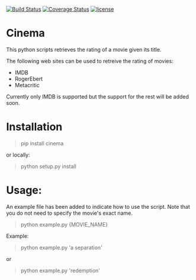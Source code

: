 [![Build Status](https://travis-ci.org/meysammahfouzi/cinema.svg?branch=master)](https://travis-ci.org/meysammahfouzi/cinema)
[![Coverage Status](https://coveralls.io/repos/github/meysammahfouzi/cinema/badge.svg?branch=develop)](https://coveralls.io/github/meysammahfouzi/cinema?branch=develop)
[![license](https://img.shields.io/github/license/mashape/apistatus.svg)]()
# Cinema
This python scripts retrieves the rating of a movie given its title.

The following web sites can be used to retreive the rating of movies:

- IMDB 
- RogerEbert 
- Metacritic

Currently only IMDB is supported but the support for the rest will be added soon.

# Installation
> pip install cinema  

or locally:

> python setup.py install

# Usage:
An example file has been added to indicate how to use the script. Note that you do not need to specify the movie's exact name.

> python example.py {MOVIE_NAME}  

Example:

> python example.py 'a separation'  

or  

> python example.py 'redemption'
